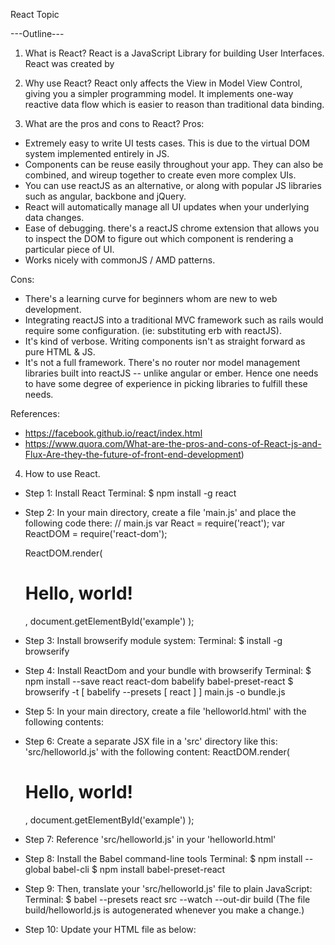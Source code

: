 React Topic

---Outline---

1. What is React?
  React is a JavaScript Library for building User Interfaces.
  React was created by

2. Why use React?
  React only affects the View in Model View Control, giving you a simpler programming model.
  It implements one-way reactive data flow which is easier to reason than traditional data binding.

3. What are the pros and cons to React?
  Pros:
  - Extremely easy to write UI tests cases. This is due to the virtual DOM system implemented entirely in JS.
  - Components can be reuse easily throughout your app. They can also be combined, and wireup together to create even more complex UIs.
  - You can use reactJS as an alternative, or along with popular JS libraries such as angular, backbone and jQuery.
  - React will automatically manage all UI updates when your underlying data changes.
  - Ease of debugging. there's a reactJS chrome extension that allows you to inspect the DOM to figure out which component is rendering a particular piece of UI.
  - Works nicely with commonJS / AMD patterns.

  Cons:
  - There's a learning curve for beginners whom are new to web development.
  - Integrating reactJS into a traditional MVC framework such as rails would require some configuration. (ie: substituting erb with reactJS).
  - It's kind of verbose. Writing components isn't as straight forward as pure HTML & JS.
  - It's not a full framework. There's no router nor model management libraries built into reactJS -- unlike angular or ember. Hence one needs to have some degree of experience in picking libraries to fulfill these needs.

  References:
  - https://facebook.github.io/react/index.html
  - https://www.quora.com/What-are-the-pros-and-cons-of-React-js-and-Flux-Are-they-the-future-of-front-end-development)


4. How to use React.

  - Step 1: Install React
    Terminal: $ npm install -g react

  - Step 2: In your main directory, create a file 'main.js' and place the following code there:
    // main.js
    var React = require('react');
    var ReactDOM = require('react-dom');

    ReactDOM.render(
      <h1>Hello, world!</h1>,
      document.getElementById('example')
    );

  - Step 3: Install browserify module system:
    Terminal: $ install -g browserify

  - Step 4: Install ReactDom and your bundle with browserify
    Terminal: $ npm install --save react react-dom babelify babel-preset-react
              $ browserify -t [ babelify --presets [ react ] ] main.js -o bundle.js

  - Step 5: In your main directory, create a file 'helloworld.html' with the following contents:
    <!DOCTYPE html>
    <html>
      <head>
        <meta charset="UTF-8" />
        <title>Hello React!</title>
        <script src="build/react.js"></script>
        <script src="build/react-dom.js"></script>
        <script src="https://cdnjs.cloudflare.com/ajax/libs/babel-core/5.8.23/browser.min.js"></script>
      </head>
      <body>
        <div id="example"></div>
        <script type="text/babel">
          ReactDOM.render(
            <h1>Hello, world!</h1>,
            document.getElementById('example')
          );
        </script>
      </body>
    </html>

  - Step 6: Create a separate JSX file in a 'src' directory like this: 'src/helloworld.js' with the following content:
    ReactDOM.render(
      <h1>Hello, world!</h1>,
      document.getElementById('example')
    );

  - Step 7: Reference 'src/helloworld.js' in your 'helloworld.html'
    <script type="text/babel" src="src/helloworld.js"></script>

  - Step 8: Install the Babel command-line tools
    Terminal: $ npm install --global babel-cli
              $ npm install babel-preset-react

  - Step 9: Then, translate your 'src/helloworld.js' file to plain JavaScript:
    Terminal: $ babel --presets react src --watch --out-dir build
    (The file build/helloworld.js is autogenerated whenever you make a change.)

  - Step 10: Update your HTML file as below:
    <!DOCTYPE html>
    <html>
      <head>
        <meta charset="UTF-8" />
        <title>Hello React!</title>
        <script src="build/react.js"></script>
        <script src="build/react-dom.js"></script>
        <!-- No need for Babel! -->
      </head>
      <body>
        <div id="example"></div>
        <script src="build/helloworld.js"></script>
      </body>
    </html>
